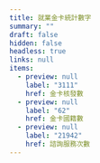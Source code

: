 ```yaml
---
title: 就業金卡統計數字
summary: ""
draft: false
hidden: false
headless: true
links: null
items:
  - preview: null
    label: "3111"
    href: 金卡核發數
  - preview: null
    label: "62"
    href: 金卡國籍數
  - preview: null
    label: "21942"
    href: 諮詢服務次數
---
```

